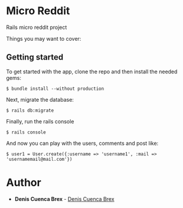 # Micro Reddit

Rails micro reddit project 

Things you may want to cover:
## Getting started

To get started with the app, clone the repo and then install the needed gems:

```
$ bundle install --without production
```

Next, migrate the database:

```
$ rails db:migrate
```

Finally, run the rails console

```
$ rails console
```

And now you can play with the users, comments and post like:

```
$ user1 = User.create({:username => 'username1', :mail => 'usernamemail@mail.com'})
```

# Author
* **Denis Cuenca Brex** - [Denis Cuenca Brex](https://github.com/DenisCuencaBrex)
